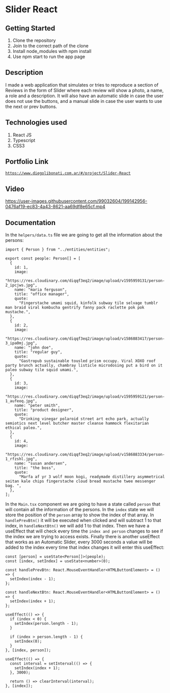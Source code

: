 # Slider React

## Getting Started

1. Clone the repository
2. Join to the correct path of the clone
3. Install node_modules with npm install
4. Use npm start to run the app page

## Description

I made a web application that simulates or tries to reproduce a section of Reviews in the form of Slider where each review will show a photo, a name, a role and a description. It will also have an automatic slide in case the user does not use the buttons, and a manual slide in case the user wants to use the next or prev buttons.

## Technologies used

1. React JS
2. Typescript
3. CSS3

## Portfolio Link

[`https://www.diegolibonati.com.ar/#/project/Slider-React`](https://www.diegolibonati.com.ar/#/project/Slider-React)

## Video

https://user-images.githubusercontent.com/99032604/199142956-0476af19-ec83-4a43-8621-aa69df8e65cf.mp4

## Documentation

In the `helpers/data.ts` file we are going to get all the information about the persons:

```
import { Person } from "../entities/entities";

export const people: Person[] = [
  {
    id: 1,
    image:
      "https://res.cloudinary.com/diqqf3eq2/image/upload/v1595959131/person-2_ipcjws.jpg",
    name: "maria ferguson",
    title: "office manager",
    quote:
      "Fingerstache umami squid, kinfolk subway tile selvage tumblr man braid viral kombucha gentrify fanny pack raclette pok pok mustache.",
  },
  {
    id: 2,
    image:
      "https://res.cloudinary.com/diqqf3eq2/image/upload/v1586883417/person-3_ipa0mj.jpg",
    name: "john doe",
    title: "regular guy",
    quote:
      "Gastropub sustainable tousled prism occupy. Viral XOXO roof party brunch actually, chambray listicle microdosing put a bird on it paleo subway tile squid umami.",
  },
  {
    id: 3,
    image:
      "https://res.cloudinary.com/diqqf3eq2/image/upload/v1595959121/person-1_aufeoq.jpg",
    name: "peter smith",
    title: "product designer",
    quote:
      "Drinking vinegar polaroid street art echo park, actually semiotics next level butcher master cleanse hammock flexitarian ethical paleo.",
  },
  {
    id: 4,
    image:
      "https://res.cloudinary.com/diqqf3eq2/image/upload/v1586883334/person-1_rfzshl.jpg",
    name: "susan andersen",
    title: "the boss",
    quote:
      "Marfa af yr 3 wolf moon kogi, readymade distillery asymmetrical seitan kale chips fingerstache cloud bread mustache twee messenger bag. ",
  },
];
```

In the `Main.tsx` component we are going to have a state called `person` that will contain all the information of the persons. In the `index` state we will store the position of the `person` array to show the index of that array. In `handlePrevBtn()` it will be executed when clicked and will subtract 1 to that index, in `handleNextBtn()` we will add 1 to that index. Then we have a useEffect that will check every time the `index and person` changes to see if the index we are trying to access exists. Finally there is another useEffect that works as an Automatic Slider, every 3000 seconds a value will be added to the index every time that index changes it will enter this useEffect:

```
const [person] = useState<Person[]>(people);
const [index, setIndex] = useState<number>(0);

const handlePrevBtn: React.MouseEventHandler<HTMLButtonElement> = () => {
  setIndex(index - 1);
};

const handleNextBtn: React.MouseEventHandler<HTMLButtonElement> = () => {
  setIndex(index + 1);
};

useEffect(() => {
  if (index < 0) {
    setIndex(person.length - 1);
  }

  if (index > person.length - 1) {
    setIndex(0);
  }
}, [index, person]);

useEffect(() => {
  const interval = setInterval(() => {
    setIndex(index + 1);
  }, 3000);

  return () => clearInterval(interval);
}, [index]);
```
